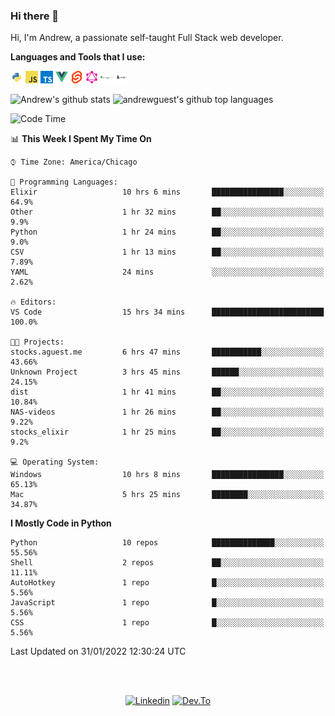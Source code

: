 ### Hi there 👋

Hi, I'm Andrew, a passionate self-taught Full Stack web developer.

**Languages and Tools that I use:**  

<code><img height="20" src="https://raw.githubusercontent.com/github/explore/80688e429a7d4ef2fca1e82350fe8e3517d3494d/topics/python/python.png"></code>
<code><img height="20" src="https://raw.githubusercontent.com/github/explore/80688e429a7d4ef2fca1e82350fe8e3517d3494d/topics/javascript/javascript.png"></code>
<code><img height="20" src="https://raw.githubusercontent.com/github/explore/80688e429a7d4ef2fca1e82350fe8e3517d3494d/topics/typescript/typescript.png"></code>
<code><img height="20" src="https://raw.githubusercontent.com/github/explore/80688e429a7d4ef2fca1e82350fe8e3517d3494d/topics/vue/vue.png"></code>
<code><img height="20" src="https://raw.githubusercontent.com/github/explore/42198dc9113595ddd22cc12771bb719c8cf08b67/topics/svelte/svelte.png"></code>
<code><img height="20" src="https://raw.githubusercontent.com/github/explore/5c058a388828bb5fde0bcafd4bc867b5bb3f26f3/topics/graphql/graphql.png"></code>
<code><img height="20" src="https://raw.githubusercontent.com/github/explore/80688e429a7d4ef2fca1e82350fe8e3517d3494d/topics/mongodb/mongodb.png"></code>
<code><img height="20" src="https://raw.githubusercontent.com/github/explore/d106aa3f6fa091ab80ab5c8cf0d931baff3caaea/topics/elixir/elixir.png"></code>

![Andrew's github stats](https://github-readme-stats.vercel.app/api?username=andrewguest&show_icons=true&theme=vue-dark&count_private=true)
<img height="180em" src="https://github-readme-stats.vercel.app/api/top-langs/?username=andrewguest&theme=vue-dark&layout=compact" alt="andrewguest's github top languages" />

<!--START_SECTION:waka-->
![Code Time](http://img.shields.io/badge/Code%20Time-959%20hrs%2010%20mins-blue)

📊 **This Week I Spent My Time On** 

```text
⌚︎ Time Zone: America/Chicago

💬 Programming Languages: 
Elixir                   10 hrs 6 mins       ████████████████░░░░░░░░░   64.9% 
Other                    1 hr 32 mins        ██░░░░░░░░░░░░░░░░░░░░░░░   9.9% 
Python                   1 hr 24 mins        ██░░░░░░░░░░░░░░░░░░░░░░░   9.0% 
CSV                      1 hr 13 mins        ██░░░░░░░░░░░░░░░░░░░░░░░   7.89% 
YAML                     24 mins             ░░░░░░░░░░░░░░░░░░░░░░░░░   2.62%

🔥 Editors: 
VS Code                  15 hrs 34 mins      █████████████████████████   100.0%

🐱‍💻 Projects: 
stocks.aguest.me         6 hrs 47 mins       ███████████░░░░░░░░░░░░░░   43.66% 
Unknown Project          3 hrs 45 mins       ██████░░░░░░░░░░░░░░░░░░░   24.15% 
dist                     1 hr 41 mins        ██░░░░░░░░░░░░░░░░░░░░░░░   10.84% 
NAS-videos               1 hr 26 mins        ██░░░░░░░░░░░░░░░░░░░░░░░   9.22% 
stocks_elixir            1 hr 25 mins        ██░░░░░░░░░░░░░░░░░░░░░░░   9.2%

💻 Operating System: 
Windows                  10 hrs 8 mins       ████████████████░░░░░░░░░   65.13% 
Mac                      5 hrs 25 mins       ████████░░░░░░░░░░░░░░░░░   34.87%

```

**I Mostly Code in Python** 

```text
Python                   10 repos            ██████████████░░░░░░░░░░░   55.56% 
Shell                    2 repos             ██░░░░░░░░░░░░░░░░░░░░░░░   11.11% 
AutoHotkey               1 repo              █░░░░░░░░░░░░░░░░░░░░░░░░   5.56% 
JavaScript               1 repo              █░░░░░░░░░░░░░░░░░░░░░░░░   5.56% 
CSS                      1 repo              █░░░░░░░░░░░░░░░░░░░░░░░░   5.56%

```



 Last Updated on 31/01/2022 12:30:24 UTC
<!--END_SECTION:waka-->

<br><br>
<p align="center">
   <a href="https://www.linkedin.com/in/andrew-guest-a891759a" target="_blank"><img src="https://img.shields.io/badge/LinkedIn-0077B5?style=for-the-badge&logo=linkedin&logoColor=white" alt="Linkedin"></a>
  <a href="https://dev.to/aguest" target="_blank"><img src="https://img.shields.io/badge/Dev.to-0A0A0A?style=for-the-badge&logo=dev%2Eto&logoColor=white" alt="Dev.To"></a>
</p>
